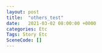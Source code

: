 ```yaml
---
layout: post
title:  "others_test"
date:   2021-03-02 08:00:00 +0000
categories: Etc
Tags: Story Etc
SceneCode: []
---
```

